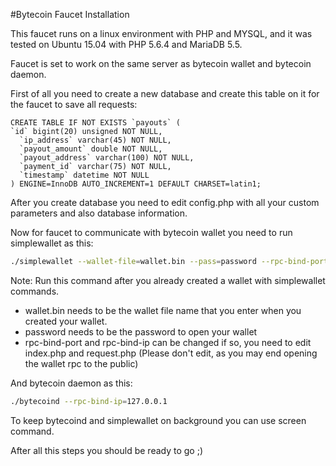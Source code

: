 #Bytecoin Faucet Installation

This faucet runs on a linux environment with PHP and MYSQL, and it was tested on Ubuntu 15.04 with PHP 5.6.4 and MariaDB 5.5.

Faucet is set to work on the same server as bytecoin wallet and bytecoin daemon.

First of all you need to create a new database and create this table on it for the faucet to save all requests:
```
CREATE TABLE IF NOT EXISTS `payouts` (
`id` bigint(20) unsigned NOT NULL,
  `ip_address` varchar(45) NOT NULL,
  `payout_amount` double NOT NULL,
  `payout_address` varchar(100) NOT NULL,
  `payment_id` varchar(75) NOT NULL,
  `timestamp` datetime NOT NULL
) ENGINE=InnoDB AUTO_INCREMENT=1 DEFAULT CHARSET=latin1;
```

After you create database you need to edit config.php with all your custom parameters and also database information.


Now for faucet to communicate with bytecoin wallet you need to run simplewallet as this:

```bash
./simplewallet --wallet-file=wallet.bin --pass=password --rpc-bind-port=8070 --rpc-bind-ip=127.0.0.1
```

Note: Run this command after you already created a wallet with simplewallet commands.

* wallet.bin needs to be the wallet file name that you enter when you created your wallet.
* password needs to be the password to open your wallet
* rpc-bind-port and rpc-bind-ip can be changed if so, you need to edit index.php and request.php (Please don't edit, as you may end opening the wallet rpc to the public)


And bytecoin daemon as this:

```bash
./bytecoind --rpc-bind-ip=127.0.0.1
```

To keep bytecoind and simplewallet on background you can use screen command.

After all this steps you should be ready to go ;)